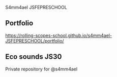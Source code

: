 S4mm4ael JSFEPRESCHOOL

Portfolio 
---------------

https://rolling-scopes-school.github.io/s4mm4ael-JSFEPRESCHOOL/portfolio/

Eco sounds JS30
---------------

Private repository for @s4mm4ael
